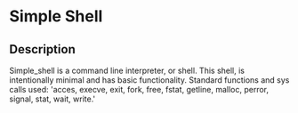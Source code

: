 # Simple Shell

## Description
Simple_shell is a command line interpreter, or shell. This shell, is intentionally minimal and has basic functionality.
Standard functions and sys calls used:
'acces, execve, exit, fork, free, fstat, getline, malloc, perror, signal, stat, wait, write.'


